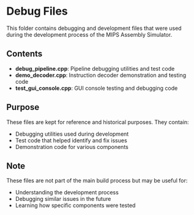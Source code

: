 # Debug Files

This folder contains debugging and development files that were used during the development process of the MIPS Assembly Simulator.

## Contents

- **debug_pipeline.cpp**: Pipeline debugging utilities and test code
- **demo_decoder.cpp**: Instruction decoder demonstration and testing code  
- **test_gui_console.cpp**: GUI console testing and debugging code

## Purpose

These files are kept for reference and historical purposes. They contain:
- Debugging utilities used during development
- Test code that helped identify and fix issues
- Demonstration code for various components

## Note

These files are not part of the main build process but may be useful for:
- Understanding the development process
- Debugging similar issues in the future
- Learning how specific components were tested
